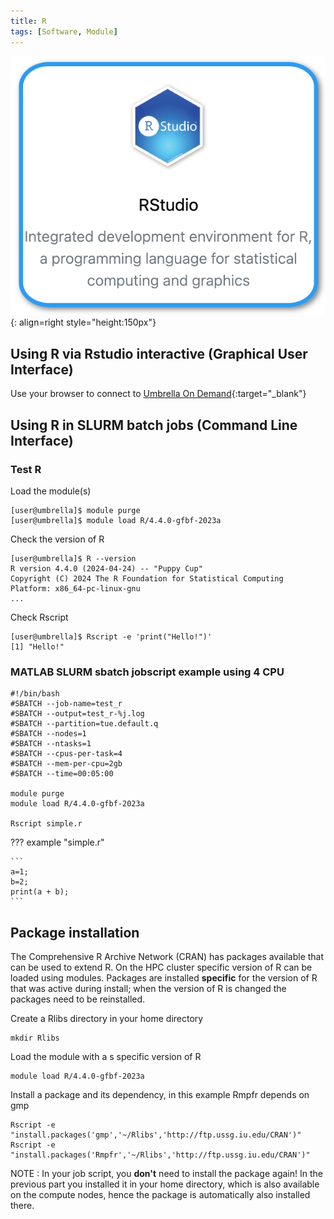 ```yaml
---
title: R
tags: [Software, Module]
---
```


![RStudio in Umbrella On Demand](rstudio-ood.png){: align=right style="height:150px"}

## Using R via Rstudio interactive (Graphical User Interface)

Use your browser to connect to [Umbrella On Demand](https://hpc.tue.nl){:target="_blank"}

## Using R in SLURM batch jobs (Command Line Interface)

### Test R

Load the module(s)

```shell 
[user@umbrella]$ module purge
[user@umbrella]$ module load R/4.4.0-gfbf-2023a
```

Check the version of R

```shell
[user@umbrella]$ R --version
R version 4.4.0 (2024-04-24) -- "Puppy Cup"
Copyright (C) 2024 The R Foundation for Statistical Computing
Platform: x86_64-pc-linux-gnu
...
```
Check Rscript
```shell
[user@umbrella]$ Rscript -e 'print("Hello!")'
[1] "Hello!"
```

### MATLAB SLURM sbatch jobscript example using 4 CPU

```slurm
#!/bin/bash
#SBATCH --job-name=test_r
#SBATCH --output=test_r-%j.log
#SBATCH --partition=tue.default.q
#SBATCH --nodes=1
#SBATCH --ntasks=1
#SBATCH --cpus-per-task=4
#SBATCH --mem-per-cpu=2gb
#SBATCH --time=00:05:00

module purge
module load R/4.4.0-gfbf-2023a

Rscript simple.r
```

??? example "simple.r"
  
    ```
    a=1;
    b=2;
    print(a + b);
    ```



## Package installation

The Comprehensive R Archive Network (CRAN) has packages available that
can be used to extend R. On the HPC cluster specific version of R can be
loaded using modules. Packages are installed **specific** for the version of
R that was active during install; when the version of R is changed the
packages need to be reinstalled.

Create a Rlibs directory in your home directory
```shell
mkdir Rlibs
```

Load the module with a s specific version of R
```shell
module load R/4.4.0-gfbf-2023a
```

Install a package and its dependency, in this example Rmpfr depends on gmp
```shell
Rscript -e "install.packages('gmp','~/Rlibs','http://ftp.ussg.iu.edu/CRAN')"
Rscript -e "install.packages('Rmpfr','~/Rlibs','http://ftp.ussg.iu.edu/CRAN')"
```

NOTE : In your job script, you **don't** need to install the package again! In the previous part you installed it in your home directory, which is also available on the compute nodes, hence the package is automatically also installed there.

